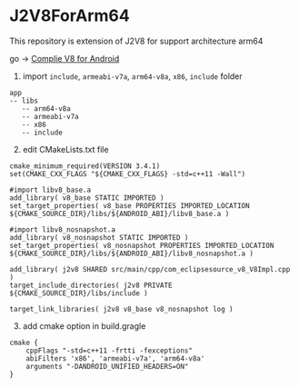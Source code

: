 # J2V8ForArm64
This repository is extension of J2V8 for support architecture arm64 

go -> [Complie V8 for Android](https://github.com/leibniz55/ComplieV8ForAndroid/blob/master/README.md)

1. import `include`, `armeabi-v7a`, `arm64-v8a`, `x86`, `include` folder
```
app
-- libs
   -- arm64-v8a
   -- armeabi-v7a
   -- x86
   -- include
```

2. edit CMakeLists.txt file
```
cmake_minimum_required(VERSION 3.4.1)
set(CMAKE_CXX_FLAGS "${CMAKE_CXX_FLAGS} -std=c++11 -Wall")

#import libv8_base.a
add_library( v8_base STATIC IMPORTED )
set_target_properties( v8_base PROPERTIES IMPORTED_LOCATION ${CMAKE_SOURCE_DIR}/libs/${ANDROID_ABI}/libv8_base.a )

#import libv8_nosnapshot.a
add_library( v8_nosnapshot STATIC IMPORTED )
set_target_properties( v8_nosnapshot PROPERTIES IMPORTED_LOCATION ${CMAKE_SOURCE_DIR}/libs/${ANDROID_ABI}/libv8_nosnapshot.a )

add_library( j2v8 SHARED src/main/cpp/com_eclipsesource_v8_V8Impl.cpp )
target_include_directories( j2v8 PRIVATE ${CMAKE_SOURCE_DIR}/libs/include )

target_link_libraries( j2v8 v8_base v8_nosnapshot log )
```

3. add cmake option in build.gragle
```
cmake {
    cppFlags "-std=c++11 -frtti -fexceptions"
    abiFilters 'x86', 'armeabi-v7a', 'arm64-v8a'
    arguments "-DANDROID_UNIFIED_HEADERS=ON"
}
```
